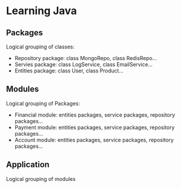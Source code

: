 # Learning Java

## Packages

Logical grouping of classes:

- Repository package: class MongoRepo, class RedisRepo...
- Servies package: class LogService, class EmailService...
- Entities package: class User, class Product...

## Modules

Logical grouping of Packages:

- Financial module: entities packages, service packages, repository packages...
- Payment module: entities packages, service packages, repository packages...
- Account module: entities packages, service packages, repository packages...

## Application

Logical grouping of modules
